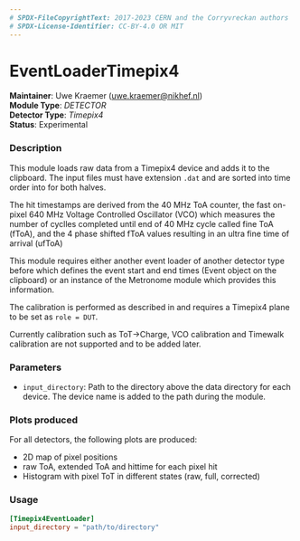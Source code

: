 ```yaml
---
# SPDX-FileCopyrightText: 2017-2023 CERN and the Corryvreckan authors
# SPDX-License-Identifier: CC-BY-4.0 OR MIT
---
```

# EventLoaderTimepix4
**Maintainer**: Uwe Kraemer (uwe.kraemer@nikhef.nl)  
**Module Type**: *DETECTOR*  
**Detector Type**: *Timepix4*  
**Status**: Experimental

### Description
This module loads raw data from a Timepix4 device and adds it to the clipboard. The input files must have extension `.dat` and are sorted into time order into for both halves. 


The hit timestamps are derived from the 40 MHz ToA counter, the fast on-pixel 640 MHz Voltage Controlled Oscillator (VCO) which measures the number of cyclles completed until end of 40 MHz cycle called fine ToA (fToA), and the 4 phase shifted fToA values resulting in an ultra fine time of arrival (ufToA)

This module requires either another event loader of another detector type before which defines the event start and end times (Event object on the clipboard) or an instance of the Metronome module which provides this information.

The calibration is performed as described in and requires a Timepix4 plane to be set as `role = DUT`.

Currently calibration such as ToT->Charge, VCO calibration and Timewalk calibration are not supported and to be added later.

### Parameters
* `input_directory`: Path to the directory above the data directory for each device. The device name is added to the path during the module.

### Plots produced

For all detectors, the following plots are produced:

* 2D map of pixel positions
* raw ToA, extended ToA and hittime for each pixel hit
* Histogram with pixel ToT in different states (raw, full, corrected)

### Usage
```toml
[Timepix4EventLoader]
input_directory = "path/to/directory"
```
